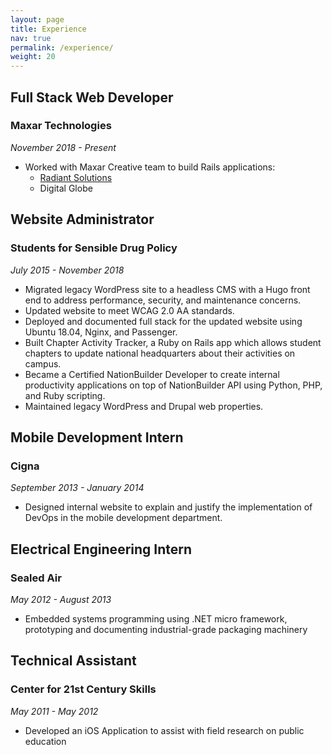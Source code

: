 ```yaml
---
layout: page
title: Experience
nav: true
permalink: /experience/
weight: 20
---
```



## Full Stack Web Developer 
### Maxar Technologies
*November 2018 - Present*

- Worked with Maxar Creative team to build Rails applications:
    - [Radiant Solutions](http://radiantsolutions.com) 
    - Digital Globe

## Website Administrator
### Students for Sensible Drug Policy
*July 2015 - November 2018*

- Migrated legacy WordPress site to a headless CMS with a Hugo front end to address performance, security, and maintenance concerns. 
- Updated website to meet WCAG 2.0 AA standards. 
- Deployed and documented full stack for the updated website using Ubuntu 18.04, Nginx, and Passenger. 
- Built Chapter Activity Tracker, a Ruby on Rails app which allows student chapters to update national headquarters about their activities on campus. 
- Became a Certified NationBuilder Developer to create internal productivity applications on top of NationBuilder API using Python, PHP, and Ruby scripting. 
- Maintained legacy WordPress and Drupal web properties.


## Mobile Development Intern
### Cigna
*September 2013 - January 2014*

- Designed internal website to explain and justify the implementation of DevOps in the mobile development department.

## Electrical Engineering Intern
### Sealed Air
*May 2012 - August 2013*

- Embedded systems programming using .NET micro framework, prototyping and documenting industrial-grade packaging machinery

## Technical Assistant
### Center for 21st Century Skills
*May 2011 - May 2012*

- Developed an iOS Application to assist with field research on public education

